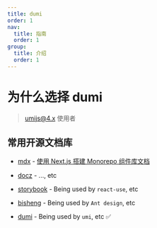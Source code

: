 ```yaml
---
title: dumi
order: 1
nav:
  title: 指南
  order: 1
group:
  title: 介绍
  order: 1
---
```


# 为什么选择 dumi

> [umijs@4.x](https://github.com/umijs/umi) 使用者

## 常用开源文档库

- [mdx](https://github.com/mdx-js/mdx) - [使用 Next.js 搭建 Monorepo 组件库文档](https://mp.weixin.qq.com/s/9AFO34HCb1sNKqkXNcXSzg)

- [docz]( https://github.com/doczjs/docz) - ..., etc

- [storybook](https://github.com/storybookjs/storybook) - Being used by `react-use`, etc

- [bisheng](https://github.com/benjycui/bisheng) - Being used by `Ant design`, etc

- [dumi](https://github.com/umijs/dumi) - Being used by `umi`, etc  ✅



